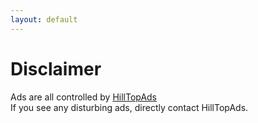 ```yaml
---
layout: default
---
```


# Disclaimer
Ads are all controlled by [HillTopAds](https://hilltopads.com/?utm_source=google&utm_medium=cpc&utm_campaign=839151495&utm_term=hilltopads&utm_content=41321938285||554571749668||||&gad_source=1&gad_campaignid=839151495&gbraid=0AAAAADMMQuifIlEEyY4UV5sjA7d4Jg4fy&gclid=Cj0KCQjwwsrFBhD6ARIsAPnUFD1VhLsZY9uw5RwJVF-eDO0p32wIM7yl6Xe-kl5ptGegwSELZKR51dIaAhGxEALw_wcB)\
If you see any disturbing ads, directly contact HillTopAds.